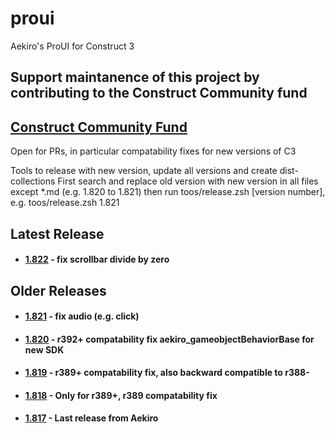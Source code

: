# proui
 Aekiro's ProUI for Construct 3

## Support maintanence of this project by contributing to the Construct Community fund
## [Construct Community Fund](http://opencollective.com/construct-community/contribute)

 Open for PRs, in particular compatability fixes for new versions of C3

 Tools to release with new version, update all versions and create dist-collections
 First search and replace old version with new version in all files except *.md (e.g. 1.820 to 1.821)
 then run toos/release.zsh [version number], e.g. toos/release.zsh 1.821

 ## Latest Release
 - #### [1.822](https://github.com/ConstructFund/proui/releases/download/1.822/ProUI_v1.822.zip) - fix scrollbar divide by zero
 ## Older Releases
 - #### [1.821](https://github.com/ConstructFund/proui/releases/download/1.821/ProUI_v1.821.zip) - fix audio (e.g. click)
 - #### [1.820](https://github.com/ConstructFund/proui/releases/download/1.820/ProUI_v1.820.zip) - r392+ compatability fix aekiro_gameobjectBehaviorBase for new SDK
 - #### [1.819](https://github.com/ConstructFund/proui/releases/download/1.819/ProUI_v1.819.zip) - r389+ compatability fix, also backward compatible to r388-
 - #### [1.818](https://github.com/ConstructFund/proui/releases/download/1.818/ProUI_v1.818.zip) - Only for r389+, r389 compatability fix
 - #### [1.817](https://github.com/ConstructFund/proui/releases/download/1-817/ProUI_v1.817.zip) - Last release from Aekiro
